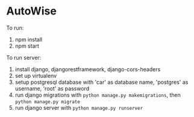 # AutoWise

To run:
1. npm install
2. npm start

To run server:
1. install django, djangorestframework, django-cors-headers
2. set up virtualenv
3. setup postgresql database with 'car' as database name, 'postgres' as username, 'root' as password
4. run django migrations with `python manage.py makemigrations`, then `python manage.py migrate`
5. run django server with `python manage.py runserver`
